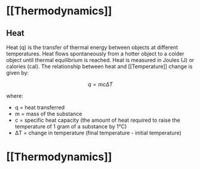 # [[Thermodynamics]]

## Heat

Heat (q) is the transfer of thermal energy between objects at different temperatures.  Heat flows spontaneously from a hotter object to a colder object until thermal equilibrium is reached.  Heat is measured in Joules (J) or calories (cal).  The relationship between heat and [[Temperature]] change is given by:

$$q = mc\Delta T$$

where:

* q = heat transferred
* m = mass of the substance
* c = specific heat capacity (the amount of heat required to raise the temperature of 1 gram of a substance by 1°C)
* ΔT = change in temperature (final temperature - initial temperature)

# [[Thermodynamics]]